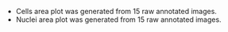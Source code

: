- Cells area plot was generated from 15 raw annotated images.
- Nuclei area plot was generated from 15 raw annotated images.
